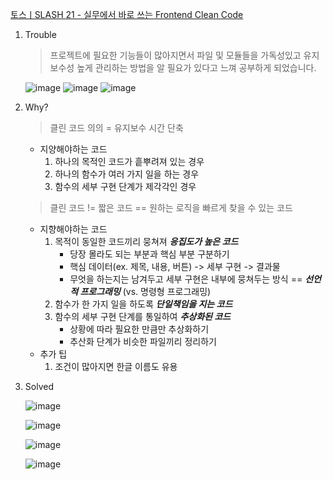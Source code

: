 [토스ㅣSLASH 21 - 실무에서 바로 쓰는 Frontend Clean Code](https://www.youtube.com/watch?v=edWbHp_k_9Y&t=1058s)

1. Trouble

   > 프로젝트에 필요한 기능들이 많아지면서 파일 및 모듈들을 가독성있고 유지 보수성 높게 관리하는 방법을 알 필요가 있다고 느껴 공부하게 되었습니다.

   ![image](https://github.com/JitHoon/Jithoon/assets/101972330/949b5a12-940b-42e3-b968-69fa912d96ca)
   ![image](https://github.com/JitHoon/Jithoon/assets/101972330/a21455e4-597d-42ef-a5e4-d6bec46ff57d)
   ![image](https://github.com/JitHoon/Jithoon/assets/101972330/06950b7c-7568-447a-b1f6-4c9d80149c98)

2. Why?

   > 클린 코드 의의 = 유지보수 시간 단축

   - 지양해야하는 코드<br/>
     1. 하나의 목적인 코드가 흩뿌려져 있는 경우
     2. 하나의 함수가 여러 가지 일을 하는 경우
     3. 함수의 세부 구현 단계가 제각각인 경우

   > 클린 코드 != 짧은 코드 == 원하는 로직을 빠르게 찾을 수 있는 코드

   - 지향해야하는 코드<br/>
     1. 목적이 동일한 코드끼리 뭉쳐져 **_응집도가 높은 코드_**
        - 당장 몰라도 되는 부분과 핵심 부분 구분하기
        - 핵심 데이터(ex. 제목, 내용, 버튼) -> 세부 구현 -> 결과물
        - 무엇을 하는지는 남겨두고 세부 구현은 내부에 뭉쳐두는 방식 == **_선언적 프로그래밍_** (vs. 명령형 프로그래밍)
     2. 함수가 한 가지 일을 하도록 **_단일책임을 지는 코드_**
     3. 함수의 세부 구현 단계를 통일하여 **_추상화된 코드_**
        - 상황에 따라 필요한 만큼만 추상화하기
        - 추산화 단계가 비슷한 파일끼리 정리하기
   - 추가 팁<br/>
     1. 조건이 많아지면 한글 이름도 유용

3. Solved

   ![image](https://github.com/JitHoon/Jithoon/assets/101972330/cd4a6246-741b-4cc1-9e90-281f7b32f572)

   ![image](https://github.com/JitHoon/Jithoon/assets/101972330/a9794353-9c05-4f45-9f69-b128db9f81c3)

   ![image](https://github.com/JitHoon/Jithoon/assets/101972330/40dd0b81-51ac-4602-b260-06dbc507daaf)

   ![image](https://github.com/JitHoon/Jithoon/assets/101972330/c01f5845-6a8d-4897-bbad-295129e8671d)
